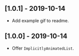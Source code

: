 ## [1.0.1] - 2019-10-14

* Add example gif to readme.

## [1.0.0] - 2019-10-14

* Offer `ImplicitlyAnimatedList`.
